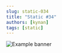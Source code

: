 ```yaml
---
slug: static-034
title: "Static #34"
authors: [kynan]
tags: [static]
---
```


![Example banner](/img/stories/static_new/034.png)
